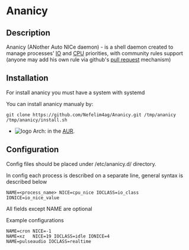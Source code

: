 # Ananicy

## Description
Ananicy (ANother Auto NICe daemon) - is a shell daemon created to manage processes' [IO](http://linux.die.net/man/1/ionice) and [CPU](http://linux.die.net/man/1/nice) priorities, with community rules support (anyone may add his own rule via github's [pull request](https://help.github.com/articles/using-pull-requests/) mechanism)

## Installation
For install ananicy you must have a system with systemd

You can install ananicy manualy by:
```
git clone https://github.com/Nefelim4ag/Ananicy.git /tmp/ananicy
/tmp/ananicy/install.sh
```
* ![logo](http://www.monitorix.org/imgs/archlinux.png "arch logo") Arch: in the [AUR](https://aur.archlinux.org/packages/ananicy-git).

## Configuration
Config files should be placed under /etc/ananicy.d/ directory.

In config each process is described on a separate line, general syntax is described below

```
NAME=<process_name> NICE=cpu_nice IOCLASS=io_class IONICE=io_nice_value
```

All fields except NAME are optional

Example configurations
```
NAME=cron NICE=-1
NAME=xz   NICE=19 IOCLASS=idle IONICE=4
NAME=pulseaudio IOCLASS=realtime
```
